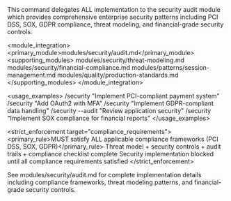 <command name="security" purpose="Financial-grade security implementation with compliance frameworks and threat modeling">
  
  <delegation target="modules/security/audit.md">
    This command delegates ALL implementation to the security audit module which provides comprehensive enterprise security patterns including PCI DSS, SOX, GDPR compliance, threat modeling, and financial-grade security controls.
  </delegation>
  
  <module_integration>
    <primary_module>modules/security/audit.md</primary_module>
    <supporting_modules>
      <module>modules/security/threat-modeling.md</module>
      <module>modules/security/financial-compliance.md</module>
      <module>modules/patterns/session-management.md</module>
      <module>modules/quality/production-standards.md</module>
    </supporting_modules>
  </module_integration>
  
  <usage_examples>
    <example type="payment">/security "Implement PCI-compliant payment system"</example>
    <example type="auth">/security "Add OAuth2 with MFA"</example>
    <example type="gdpr">/security "Implement GDPR-compliant data handling"</example>
    <example type="audit">/security --audit "Review application security"</example>
    <example type="sox">/security "Implement SOX compliance for financial reports"</example>
  </usage_examples>
  
  <strict_enforcement target="compliance_requirements">
    <primary_rule>MUST satisfy ALL applicable compliance frameworks (PCI DSS, SOX, GDPR)</primary_rule>
    <verification>Threat model + security controls + audit trails + compliance checklist complete</verification>
    <consequence>Security implementation blocked until all compliance requirements satisfied</consequence>
  </strict_enforcement>
  
  <reference>
    See modules/security/audit.md for complete implementation details including compliance frameworks, threat modeling patterns, and financial-grade security controls.
  </reference>
  
</command>
